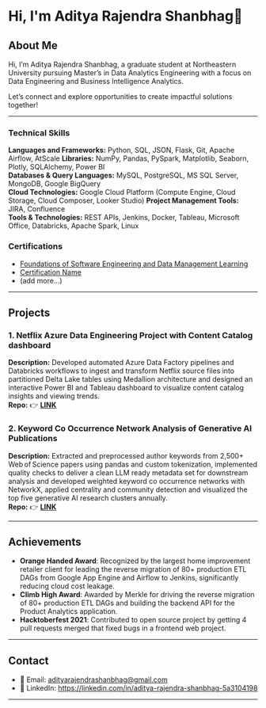 # Hi, I'm Aditya Rajendra Shanbhag👋

## About Me
Hi, I’m Aditya Rajendra Shanbhag, a graduate student at Northeastern University pursuing Master’s in Data Analytics Engineering with a focus on Data Engineering and Business Intelligence Analytics.

Let’s connect and explore opportunities to create impactful solutions together!

---

### Technical Skills
**Languages and Frameworks:** Python, SQL, JSON, Flask, Git, Apache Airflow, AtScale
**Libraries:** NumPy, Pandas, PySpark, Matplotlib, Seaborn, Plotly, SQLAlchemy, Power BI  
**Databases & Query Languages:** MySQL, PostgreSQL, MS SQL Server, MongoDB, Google BigQuery  
**Cloud Technologies:** Google Cloud Platform (Compute Engine, Cloud Storage, Cloud Composer, Looker Studio) 
**Project Management Tools:** JIRA, Confluence  
**Tools & Technologies:** REST APIs, Jenkins, Docker, Tableau, Microsoft Office, Databricks, Apache Spark, Linux  


### Certifications
- [Foundations of Software Engineering and Data Management Learning](https://badgr.com/public/assertions/TQ1GyD-HTnOwLs_6ol5VNg?identity__email=shanbhag.ad@northeastern.edu&action=download)
- [Certification Name](link)
- (add more...)

---

## Projects

### 1. Netflix Azure Data Engineering Project with Content Catalog dashboard
**Description:** Developed automated Azure Data Factory pipelines and Databricks workflows to ingest and transform Netflix source files into partitioned Delta Lake tables using Medallion architecture and designed an interactive Power BI and Tableau dashboard to visualize content catalog insights and viewing trends. <br>
**Repo:** 👉 [**LINK**](https://github.com/adityarajendrashanbhag/Netfix-Azure-data-engineering-project-with-PowerBI-dashboard)

### 2. Keyword Co Occurrence Network Analysis of Generative AI Publications
**Description:** Extracted and preprocessed author keywords from 2,500+ Web of Science papers using pandas and custom tokenization, implemented quality checks to deliver a clean LLM ready metadata set for downstream analysis and developed weighted keyword co occurrence networks with NetworkX, applied centrality and community detection and visualized the top five generative AI research clusters annually. <br>
**Repo:** 👉 [**LINK**](https://github.com/adityarajendrashanbhag/keyword_co_occurance_network_analysis)

---

## Achievements
- **Orange Handed Award**: Recognized by the largest home improvement retailer client for leading the reverse migration of 80+ production ETL DAGs from Google App Engine and Airflow to Jenkins, significantly reducing cloud cost leakage.
- **Climb High Award**: Awarded by Merkle for driving the reverse migration of 80+ production ETL DAGs and building the backend API for the Product Analytics application.
- **Hacktoberfest 2021**: Contributed to open source project by getting 4 pull requests merged that fixed bugs in a frontend web project.

---

## Contact
- 📧 Email: adityarajendrashanbhag@gmail.com
- 💼 LinkedIn: https://linkedin.com/in/aditya-rajendra-shanbhag-5a3104198
---
